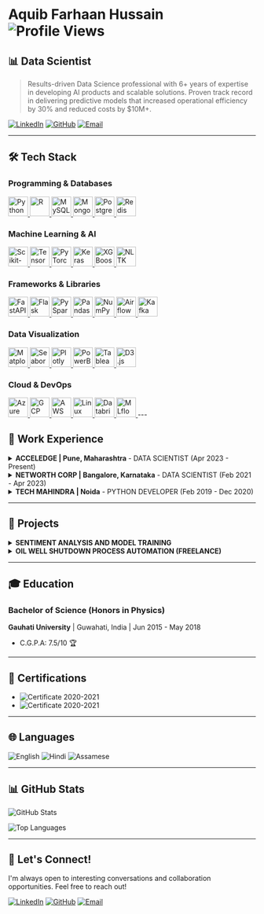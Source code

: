 # Aquib Farhaan Hussain ![Profile Views](https://komarev.com/ghpvc/?username=aquib97&color=blue)

## 📊 Data Scientist

> Results-driven Data Science professional with 6+ years of expertise in developing AI products and scalable solutions. Proven track record in delivering predictive models that increased operational efficiency by 30% and reduced costs by $10M+.

[![LinkedIn](https://img.shields.io/badge/LinkedIn-0077B5?style=for-the-badge&logo=linkedin&logoColor=white)](https://linkedin.com/in/aquibfarhaan/) [![GitHub](https://img.shields.io/badge/GitHub-100000?style=for-the-badge&logo=github&logoColor=white)](https://github.com/aquib97) [![Email](https://img.shields.io/badge/Email-D14836?style=for-the-badge&logo=gmail&logoColor=white)](mailto:aquib.farhaan2@gmail.com)

---

## 🛠️ Tech Stack

### Programming & Databases
<a href="https://www.python.org/" target="_blank">
  <img src="https://img.icons8.com/color/48/000000/python.png" alt="Python" width="40" height="40"/>
</a>
<a href="https://www.r-project.org/" target="_blank">
  <img src="https://img.icons8.com/fluency/48/000000/r-project.png" alt="R" width="40" height="40"/>
</a>
<a href="https://www.mysql.com/" target="_blank">
  <img src="https://img.icons8.com/color/48/000000/mysql-logo.png" alt="MySQL" width="40" height="40"/>
</a>
<a href="https://www.mongodb.com/" target="_blank">
  <img src="https://img.icons8.com/color/48/000000/mongodb.png" alt="MongoDB" width="40" height="40"/>
</a>
<a href="https://www.postgresql.org/" target="_blank">
  <img src="https://img.icons8.com/color/48/000000/postgreesql.png" alt="PostgreSQL" width="40" height="40"/>
</a>
<a href="https://redis.io/" target="_blank">
  <img src="https://img.icons8.com/color/48/000000/redis.png" alt="Redis" width="40" height="40"/>
</a>

### Machine Learning & AI
<a href="https://scikit-learn.org/" target="_blank">
  <img src="https://img.icons8.com/external-soft-fill-juicy-fish/60/000000/external-machine-learning-cloud-computing-soft-fill-soft-fill-juicy-fish.png" alt="Scikit-Learn" width="40" height="40"/>
</a>
<a href="https://www.tensorflow.org/" target="_blank">
  <img src="https://img.icons8.com/color/48/000000/tensorflow.png" alt="TensorFlow" width="40" height="40"/>
</a>
<a href="https://pytorch.org/" target="_blank">
  <img src="https://img.icons8.com/color/48/000000/pytorch.png" alt="PyTorch" width="40" height="40"/>
</a>
<a href="https://keras.io/" target="_blank">
  <img src="https://img.icons8.com/color/48/000000/keras.png" alt="Keras" width="40" height="40"/>
</a>
<a href="https://xgboost.readthedocs.io/" target="_blank">
  <img src="https://img.icons8.com/ios-filled/50/000000/line-chart.png" alt="XGBoost" width="40" height="40"/>
</a>
<a href="https://www.nltk.org/" target="_blank">
  <img src="https://img.icons8.com/color/48/000000/nlp.png" alt="NLTK" width="40" height="40"/>
</a>

### Frameworks & Libraries
<a href="https://fastapi.tiangolo.com/" target="_blank">
  <img src="https://img.icons8.com/external-tal-revivo-color-tal-revivo/48/000000/external-fastapi-a-modern-web-framework-for-building-apis-with-python-logo-color-tal-revivo.png" alt="FastAPI" width="40" height="40"/>
</a>
<a href="https://flask.palletsprojects.com/" target="_blank">
  <img src="https://img.icons8.com/ios-filled/50/000000/flask.png" alt="Flask" width="40" height="40"/>
</a>
<a href="https://spark.apache.org/" target="_blank">
  <img src="https://img.icons8.com/color/48/000000/apache-spark.png" alt="PySpark" width="40" height="40"/>
</a>
<a href="https://pandas.pydata.org/" target="_blank">
  <img src="https://img.icons8.com/external-flat-juicy-fish/60/000000/external-pandas-data-science-flat-flat-juicy-fish.png" alt="Pandas" width="40" height="40"/>
</a>
<a href="https://numpy.org/" target="_blank">
  <img src="https://img.icons8.com/color/48/000000/numpy.png" alt="NumPy" width="40" height="40"/>
</a>
<a href="https://airflow.apache.org/" target="_blank">
  <img src="https://img.icons8.com/fluency/48/000000/apache-airflow.png" alt="Airflow" width="40" height="40"/>
</a>
<a href="https://kafka.apache.org/" target="_blank">
  <img src="https://img.icons8.com/color/48/000000/apache-kafka.png" alt="Kafka" width="40" height="40"/>
</a>

### Data Visualization
<a href="https://matplotlib.org/" target="_blank">
  <img src="https://img.icons8.com/external-flat-juicy-fish/60/000000/external-matplotlib-data-science-flat-flat-juicy-fish.png" alt="Matplotlib" width="40" height="40"/>
</a>
<a href="https://seaborn.pydata.org/" target="_blank">
  <img src="https://img.icons8.com/external-flat-juicy-fish/60/000000/external-seaborn-data-science-flat-flat-juicy-fish.png" alt="Seaborn" width="40" height="40"/>
</a>
<a href="https://plotly.com/" target="_blank">
  <img src="https://img.icons8.com/external-tal-revivo-color-tal-revivo/40/000000/external-plotly-data-visualization-tool-for-interactive-graphs-and-charts-logo-color-tal-revivo.png" alt="Plotly" width="40" height="40"/>
</a>
<a href="https://powerbi.microsoft.com/" target="_blank">
  <img src="https://img.icons8.com/color/48/000000/power-bi.png" alt="PowerBI" width="40" height="40"/>
</a>
<a href="https://www.tableau.com/" target="_blank">
  <img src="https://img.icons8.com/color/48/000000/tableau-software.png" alt="Tableau" width="40" height="40"/>
</a>
<a href="https://d3js.org/" target="_blank">
  <img src="https://img.icons8.com/external-tal-revivo-color-tal-revivo/48/000000/external-d3-js-a-javascript-library-for-producing-dynamic-interactive-data-visualizations-in-web-browsers-logo-color-tal-revivo.png" alt="D3.js" width="40" height="40"/>
</a>

### Cloud & DevOps
<a href="https://azure.microsoft.com/" target="_blank">
  <img src="https://img.icons8.com/color/48/000000/azure-1.png" alt="Azure" width="40" height="40"/>
</a>
<a href="https://cloud.google.com/" target="_blank">
  <img src="https://img.icons8.com/color/48/000000/google-cloud.png" alt="GCP" width="40" height="40"/>
</a>
<a href="https://aws.amazon.com/" target="_blank">
  <img src="https://img.icons8.com/color/48/000000/amazon-web-services.png" alt="AWS" width="40" height="40"/>
</a>
<a href="https://www.linux.org/" target="_blank">
  <img src="https://img.icons8.com/color/48/000000/linux.png" alt="Linux" width="40" height="40"/>
</a>
<a href="https://www.databricks.com/" target="_blank">
  <img src="https://img.icons8.com/fluency/48/000000/databricks.png" alt="Databricks" width="40" height="40"/>
</a>
<a href="https://mlflow.org/" target="_blank">
  <img src="https://img.icons8.com/external-tal-revivo-color-tal-revivo/48/000000/external-mlflow-an-open-source-platform-for-managing-machine-learning-lifecycle-logo-color-tal-revivo.png" alt="MLflow" width="40" height="40"/>
</a>
---

## 💼 Work Experience

<details>
<summary><strong>ACCELEDGE | Pune, Maharashtra</strong> - DATA SCIENTIST (Apr 2023 - Present)</summary>

#### VOICE BOT PLATFORM
- Engineered a scalable voice bot integrated with dialer API, managing 10,000+ daily calls through MongoDB and temporary caching, resulting in 40% improved customer engagement.
- Created an end-to-end service for real-time audio interactions with speech-to-text transcription and multilingual support, reducing response time by 65% and increasing user satisfaction by 45%.
- Integrated GenAI (OpenAI + LangChain) to generate dynamic responses, boosting system efficiency by 35% and expanding language capabilities to support 8+ languages.
- Established a robust audio response pipeline with session-aware memory management, decreasing latency by 50% while maintaining 99.5% uptime.

#### WEB BOT PLATFORM
- Created a scalable chatbot platform for web and WhatsApp applications using JSON-based architecture, increasing user engagement by 55% and reducing customer service costs by 30%.
- Configured MongoDB for session management and applied RAG techniques with LLM and Hugging Face models, improving response accuracy by 40% and reducing processing time by 25%.
- Enhanced platform functionality with API integration, sentiment analysis, and multilingual support, resulting in 65% higher user retention and 70% faster query resolution.

#### AUDIO PROCESSING AND NLP AUTOMATION
- Constructed FastAPI microservices for multilingual audio pipelines with SpeechBrain and Google STT, processing 5,000+ monthly audio files with 98% accuracy.
- Architected APIs with flexible input support, token-based security, and fault handling, reducing system failures by 75% and improving cross-language NLP task efficiency by 60%.

#### DATA SCRAPING AND AUTOMATION
- Developed Selenium-based web scraping tool that reduced manual data collection time by 90%, extracting and processing 500+ data files daily.
- Established post-processing pipelines and daily logging system integrated with SQL database, enabling real-time visualization that improved decision-making speed by 70%.
</details>

<details>
<summary><strong>NETWORTH CORP | Bangalore, Karnataka</strong> - DATA SCIENTIST (Feb 2021 - Apr 2023)</summary>

#### TOTAL EXTRACT LOSS OPTIMIZATION
- Conducted root cause analysis using regression techniques and Shap value-driven feature importance, identifying 8 key factors affecting yield loss.
- Formulated optimal process control parameters based on historical data analysis, resulting in 0.65% yield increase and $450K annual savings.
- Engineered scalable data models and pipelines that accelerated analysis of high-volume datasets by 40%, enabling weekly instead of monthly reporting.

#### SPACE OPTIMIZATION
- Devised an optimization algorithm for SKU combination in route assembly, maximizing truck space utilization by 35% and reducing transportation costs by $300K monthly.

#### ELECTRICITY FORECAST IN BREWERIES
- Analyzed 15-minute interval electricity consumption patterns across brewery operations, identifying peak usage periods and optimization opportunities.
- Applied time series forecasting techniques achieving 90% prediction accuracy with LSTM models, enabling 15% reduction in electricity costs through optimized scheduling.

#### OTHER ACHIEVEMENTS
- Programmed an automation tool for MRP controller validation and SAP responsibility management, handling 20+ daily incidents automatically and reducing manual processing time by 85%.
- Built an SLA breach monitoring system with automated alerts, helping prioritize critical cases and contributing to $10M cost savings through improved incident management.
</details>

<details>
<summary><strong>TECH MAHINDRA | Noida</strong> - PYTHON DEVELOPER (Feb 2019 - Dec 2020)</summary>

- Created Python-based data processing applications that improved operational efficiency by 30% and reduced manual data handling by 65%.
- Established ETL processes using Pandas and NumPy, processing 2TB+ of data monthly from various sources with 99.8% accuracy.
- Developed RESTful APIs with Flask that decreased system integration time by 40% and enabled real-time data exchange between 5+ systems.
- Collaborated with cross-functional teams to deliver data-driven solutions that reduced decision-making time by 50%.
- Systematized reporting processes, cutting report generation time by 75% and eliminating errors while improving data visualization by 60%.
</details>

---

## 🚀 Projects

<details>
<summary><strong>SENTIMENT ANALYSIS AND MODEL TRAINING</strong></summary>

- Processed and analyzed 1.6M Twitter records to classify sentiment with 92% accuracy, improving customer insight generation by 40%.
- Evaluated multiple models (GloVe+Stacked Bi-LSTM, ANN, Logistic Regression), achieving 15% performance improvement over baseline models.
</details>

<details>
<summary><strong>OIL WELL SHUTDOWN PROCESS AUTOMATION (FREELANCE)</strong></summary>

- Examined neighboring well behavior within specified radius of center well shutdown, analyzing 13GB of data from 60 wells.
- Applied predictive analysis techniques that reduced shutdown planning time by 65% and improved production forecasting accuracy by 30%.
- Automated visualization process, enabling stakeholders to identify patterns 5x faster and make data-driven decisions.
</details>

---

## 🎓 Education

### Bachelor of Science (Honors in Physics)
**Gauhati University** | Guwahati, India | Jun 2015 - May 2018
- C.G.P.A: 7.5/10 🏆

---

## 📜 Certifications

- ![Certificate](https://img.shields.io/badge/Certificate-Machine_Learning_Masters%20iNeuron%20Intelligence-blue) 2020-2021
- ![Certificate](https://img.shields.io/badge/Certificate-Business_Analytics_Masters%20iNeuron%20Intelligence-orange) 2020-2021

---

## 🌐 Languages

![English](https://img.shields.io/badge/English-Fluent-blue)
![Hindi](https://img.shields.io/badge/Hindi-Native-green)
![Assamese](https://img.shields.io/badge/Assamese-Native-green)

---

## 📊 GitHub Stats

![GitHub Stats](https://github-readme-stats.vercel.app/api?username=aquib97&show_icons=true&theme=radical)

![Top Languages](https://github-readme-stats.vercel.app/api/top-langs/?username=aquib97&layout=compact&theme=radical)

---

## 🤝 Let's Connect!

I'm always open to interesting conversations and collaboration opportunities. Feel free to reach out!

[![LinkedIn](https://img.shields.io/badge/Let's_connect_on-LinkedIn-0077B5?style=for-the-badge&logo=linkedin&logoColor=white)](https://linkedin.com/in/aquibfarhaan/)
[![GitHub](https://img.shields.io/badge/Check_my_repos_on-GitHub-100000?style=for-the-badge&logo=github&logoColor=white)](https://github.com/aquib97)
[![Email](https://img.shields.io/badge/Send_me_an-Email-D14836?style=for-the-badge&logo=gmail&logoColor=white)](mailto:aquib.farhaan2@gmail.com)
